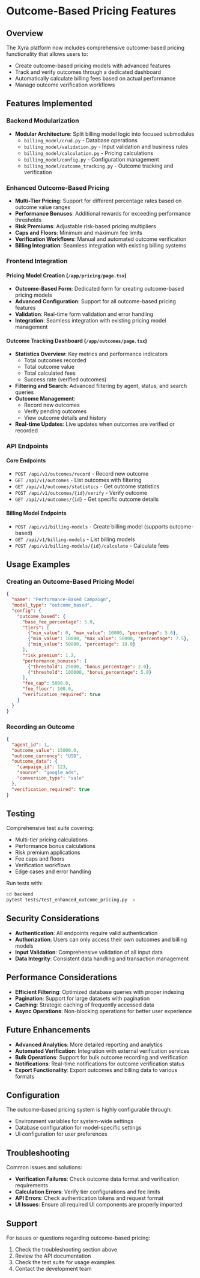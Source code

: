 # Outcome-Based Pricing Features

## Overview

The Xyra platform now includes comprehensive outcome-based pricing functionality that allows users to:
- Create outcome-based pricing models with advanced features
- Track and verify outcomes through a dedicated dashboard
- Automatically calculate billing fees based on actual performance
- Manage outcome verification workflows

## Features Implemented

### Backend Modularization
- **Modular Architecture**: Split billing model logic into focused submodules
  - `billing_model/crud.py` - Database operations
  - `billing_model/validation.py` - Input validation and business rules
  - `billing_model/calculation.py` - Pricing calculations
  - `billing_model/config.py` - Configuration management
  - `billing_model/outcome_tracking.py` - Outcome tracking and verification

### Enhanced Outcome-Based Pricing
- **Multi-Tier Pricing**: Support for different percentage rates based on outcome value ranges
- **Performance Bonuses**: Additional rewards for exceeding performance thresholds
- **Risk Premiums**: Adjustable risk-based pricing multipliers
- **Caps and Floors**: Minimum and maximum fee limits
- **Verification Workflows**: Manual and automated outcome verification
- **Billing Integration**: Seamless integration with existing billing systems

### Frontend Integration

#### Pricing Model Creation (`/app/pricing/page.tsx`)
- **Outcome-Based Form**: Dedicated form for creating outcome-based pricing models
- **Advanced Configuration**: Support for all outcome-based pricing features
- **Validation**: Real-time form validation and error handling
- **Integration**: Seamless integration with existing pricing model management

#### Outcome Tracking Dashboard (`/app/outcomes/page.tsx`)
- **Statistics Overview**: Key metrics and performance indicators
  - Total outcomes recorded
  - Total outcome value
  - Total calculated fees
  - Success rate (verified outcomes)
- **Filtering and Search**: Advanced filtering by agent, status, and search queries
- **Outcome Management**: 
  - Record new outcomes
  - Verify pending outcomes
  - View outcome details and history
- **Real-time Updates**: Live updates when outcomes are verified or recorded

### API Endpoints

#### Core Endpoints
- `POST /api/v1/outcomes/record` - Record new outcome
- `GET /api/v1/outcomes` - List outcomes with filtering
- `GET /api/v1/outcomes/statistics` - Get outcome statistics
- `POST /api/v1/outcomes/{id}/verify` - Verify outcome
- `GET /api/v1/outcomes/{id}` - Get specific outcome details

#### Billing Model Endpoints
- `POST /api/v1/billing-models` - Create billing model (supports outcome-based)
- `GET /api/v1/billing-models` - List billing models
- `POST /api/v1/billing-models/{id}/calculate` - Calculate fees

## Usage Examples

### Creating an Outcome-Based Pricing Model

```json
{
  "name": "Performance-Based Campaign",
  "model_type": "outcome_based",
  "config": {
    "outcome_based": {
      "base_fee_percentage": 5.0,
      "tiers": [
        {"min_value": 0, "max_value": 10000, "percentage": 5.0},
        {"min_value": 10000, "max_value": 50000, "percentage": 7.5},
        {"min_value": 50000, "percentage": 10.0}
      ],
      "risk_premium": 1.2,
      "performance_bonuses": [
        {"threshold": 25000, "bonus_percentage": 2.0},
        {"threshold": 100000, "bonus_percentage": 5.0}
      ],
      "fee_cap": 5000.0,
      "fee_floor": 100.0,
      "verification_required": true
    }
  }
}
```

### Recording an Outcome

```json
{
  "agent_id": 1,
  "outcome_value": 15000.0,
  "outcome_currency": "USD",
  "outcome_data": {
    "campaign_id": 123,
    "source": "google_ads",
    "conversion_type": "sale"
  },
  "verification_required": true
}
```

## Testing

Comprehensive test suite covering:
- Multi-tier pricing calculations
- Performance bonus calculations
- Risk premium applications
- Fee caps and floors
- Verification workflows
- Edge cases and error handling

Run tests with:
```bash
cd backend
pytest tests/test_enhanced_outcome_pricing.py -v
```

## Security Considerations

- **Authentication**: All endpoints require valid authentication
- **Authorization**: Users can only access their own outcomes and billing models
- **Input Validation**: Comprehensive validation of all input data
- **Data Integrity**: Consistent data handling and transaction management

## Performance Considerations

- **Efficient Filtering**: Optimized database queries with proper indexing
- **Pagination**: Support for large datasets with pagination
- **Caching**: Strategic caching of frequently accessed data
- **Async Operations**: Non-blocking operations for better user experience

## Future Enhancements

- **Advanced Analytics**: More detailed reporting and analytics
- **Automated Verification**: Integration with external verification services
- **Bulk Operations**: Support for bulk outcome recording and verification
- **Notifications**: Real-time notifications for outcome verification status
- **Export Functionality**: Export outcomes and billing data to various formats

## Configuration

The outcome-based pricing system is highly configurable through:
- Environment variables for system-wide settings
- Database configuration for model-specific settings
- UI configuration for user preferences

## Troubleshooting

Common issues and solutions:
- **Verification Failures**: Check outcome data format and verification requirements
- **Calculation Errors**: Verify tier configurations and fee limits
- **API Errors**: Check authentication tokens and request format
- **UI Issues**: Ensure all required UI components are properly imported

## Support

For issues or questions regarding outcome-based pricing:
1. Check the troubleshooting section above
2. Review the API documentation
3. Check the test suite for usage examples
4. Contact the development team
